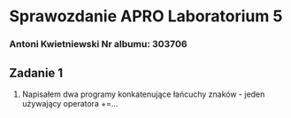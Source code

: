 # Sprawozdanie APRO Laboratorium 5 
### Antoni Kwietniewski Nr albumu: 303706
## Zadanie 1
1. Napisałem dwa programy konkatenujące łańcuchy znaków - 
jeden używający operatora +=...
